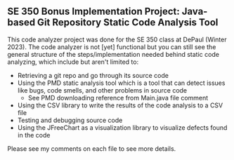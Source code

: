 ## SE 350 Bonus Implementation Project: Java-based Git Repository Static Code Analysis Tool
This code analyzer project was done for the SE 350 class at DePaul (Winter 2023).
The code analyzer is not [yet] functional but you can still see the general structure of the steps/implementation needed behind static code analyzing, which include but aren't limited to:
  - Retrieving a git repo and go through its source code
  - Using the PMD static analysis tool which is a tool that can detect issues like bugs, code smells, and other problems in source code
    - See PMD downloading reference from Main.java file comment
  - Using the CSV library to write the results of the code analysis to a CSV file
  - Testing and debugging source code
  - Using the JFreeChart as a visualization library to visualize defects found in the code

Please see my comments on each file to see more details. 
